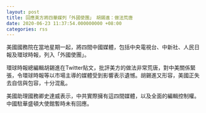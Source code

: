 ```yaml
---
layout: post
title: 回應美方將四華媒列「外國使團」　胡錫進：做法荒唐
date: 2020-06-23 11:37:54.000000000 +08:00
categories: rss
---
```


美國國務院在當地星期一起，將四間中國媒體，包括中央電視台、中新社、人民日報及環球時報，列入「外國使團」。

環球時報總編輯胡錫進在Twitter貼文，批評美方的做法非常荒唐，對中美關係緊張，令環球時報等以市場主導的媒體受到影響表示遺憾。胡錫進又形容，美國正失去自信與包容，十分混亂。

美國助理國務卿史達威表示，中共實際擁有這四間媒體，以及全面的編輯控制權。中國駐華盛頓大使館暫時未有回應。
